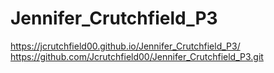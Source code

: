 # Jennifer_Crutchfield_P3
https://jcrutchfield00.github.io/Jennifer_Crutchfield_P3/
https://github.com/Jcrutchfield00/Jennifer_Crutchfield_P3.git
